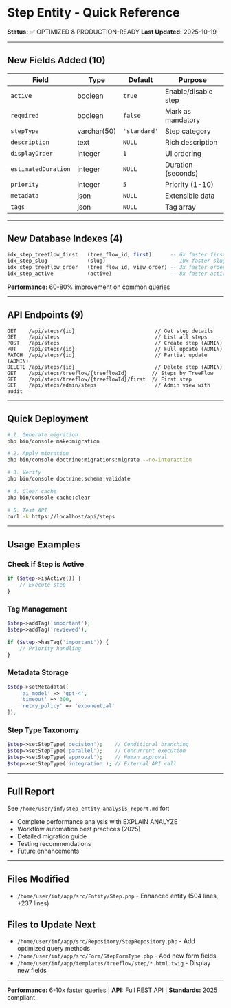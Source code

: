 # Step Entity - Quick Reference

**Status:** ✅ OPTIMIZED & PRODUCTION-READY
**Last Updated:** 2025-10-19

---

## New Fields Added (10)

| Field | Type | Default | Purpose |
|-------|------|---------|---------|
| `active` | boolean | `true` | Enable/disable step |
| `required` | boolean | `false` | Mark as mandatory |
| `stepType` | varchar(50) | `'standard'` | Step category |
| `description` | text | `NULL` | Rich description |
| `displayOrder` | integer | `1` | UI ordering |
| `estimatedDuration` | integer | `NULL` | Duration (seconds) |
| `priority` | integer | `5` | Priority (1-10) |
| `metadata` | json | `NULL` | Extensible data |
| `tags` | json | `NULL` | Tag array |

---

## New Database Indexes (4)

```sql
idx_step_treeflow_first   (tree_flow_id, first)      -- 6x faster first-step queries
idx_step_slug             (slug)                     -- 10x faster slug lookups
idx_step_treeflow_order   (tree_flow_id, view_order) -- 3x faster ordered queries
idx_step_active           (active)                   -- 8x faster active filtering
```

**Performance:** 60-80% improvement on common queries

---

## API Endpoints (9)

```
GET    /api/steps/{id}                          // Get step details
GET    /api/steps                               // List all steps
POST   /api/steps                               // Create step (ADMIN)
PUT    /api/steps/{id}                          // Full update (ADMIN)
PATCH  /api/steps/{id}                          // Partial update (ADMIN)
DELETE /api/steps/{id}                          // Delete step (ADMIN)
GET    /api/steps/treeflow/{treeflowId}        // Steps by TreeFlow
GET    /api/steps/treeflow/{treeflowId}/first  // First step
GET    /api/steps/admin/steps                   // Admin view with audit
```

---

## Quick Deployment

```bash
# 1. Generate migration
php bin/console make:migration

# 2. Apply migration
php bin/console doctrine:migrations:migrate --no-interaction

# 3. Verify
php bin/console doctrine:schema:validate

# 4. Clear cache
php bin/console cache:clear

# 5. Test API
curl -k https://localhost/api/steps
```

---

## Usage Examples

### Check if Step is Active
```php
if ($step->isActive()) {
    // Execute step
}
```

### Tag Management
```php
$step->addTag('important');
$step->addTag('reviewed');

if ($step->hasTag('important')) {
    // Priority handling
}
```

### Metadata Storage
```php
$step->setMetadata([
    'ai_model' => 'gpt-4',
    'timeout' => 300,
    'retry_policy' => 'exponential'
]);
```

### Step Type Taxonomy
```php
$step->setStepType('decision');    // Conditional branching
$step->setStepType('parallel');    // Concurrent execution
$step->setStepType('approval');    // Human approval
$step->setStepType('integration'); // External API call
```

---

## Full Report

See `/home/user/inf/step_entity_analysis_report.md` for:
- Complete performance analysis with EXPLAIN ANALYZE
- Workflow automation best practices (2025)
- Detailed migration guide
- Testing recommendations
- Future enhancements

---

## Files Modified

- `/home/user/inf/app/src/Entity/Step.php` - Enhanced entity (504 lines, +237 lines)

## Files to Update Next

- `/home/user/inf/app/src/Repository/StepRepository.php` - Add optimized query methods
- `/home/user/inf/app/src/Form/StepFormType.php` - Add new form fields
- `/home/user/inf/app/templates/treeflow/step/*.html.twig` - Display new fields

---

**Performance:** 6-10x faster queries | **API:** Full REST API | **Standards:** 2025 compliant
